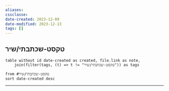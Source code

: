 ```yaml
---
aliases: 
cssclasse: 
date-created: 2023-12-09
date-modified: 2023-12-13
tags: []
---
```


## טקסט-שכתבתי/שיר

```dataview
table without id date-created as created, file.link as note,
	join(filter(tags, (t) => t != "טקסט-שכתבתי/שיר")) as tags

from #טקסט-שכתבתי/שיר
sort date-created desc
```

<hr  style="clear:both"/>
